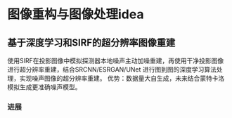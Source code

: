 # 图像重构与图像处理idea

## 基于深度学习和SIRF的超分辨率图像重建

使用SIRF在投影图像中模拟探测器本地噪声主动加噪重建，再使用干净投影图像进行超分辨率重建，结合SRCNN/ESRGAN/UNet 进行图到图的深度学习算法处理，实现噪声图像的超分辨率重建。 优势：数据量大自生成，未来结合蒙特卡洛模拟生成更准确噪声模型。

### 进展




## 
